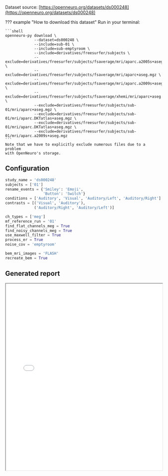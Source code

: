 Dataset source: [https://openneuro.org/datasets/ds000248](https://openneuro.org/datasets/ds000248)

??? example "How to download this dataset"
    Run in your terminal:

    ```shell
    openneuro-py download \
                 --dataset=ds000248 \
                 --include=sub-01 \
                 --include=sub-emptyroom \
                 --include=derivatives/freesurfer/subjects \
                 --exclude=derivatives/freesurfer/subjects/fsaverage/mri/aparc.a2005s+aseg.mgz \
                 --exclude=derivatives/freesurfer/subjects/fsaverage/mri/aparc+aseg.mgz \
                 --exclude=derivatives/freesurfer/subjects/fsaverage/mri/aparc.a2009s+aseg.mgz \
                 --exclude=derivatives/freesurfer/subjects/fsaverage/xhemi/mri/aparc+aseg.mgz \
                 --exclude=derivatives/freesurfer/subjects/sub-01/mri/aparc+aseg.mgz \
                 --exclude=derivatives/freesurfer/subjects/sub-01/mri/aparc.DKTatlas+aseg.mgz \
                 --exclude=derivatives/freesurfer/subjects/sub-01/mri/aparc.DKTatlas+aseg.mgz \
                 --exclude=derivatives/freesurfer/subjects/sub-01/mri/aparc.a2009s+aseg.mgz
    ```
    Note that we have to explicitly exclude numerous files due to a problem
    with OpenNeuro's storage.

## Configuration

```python
study_name = 'ds000248'
subjects = ['01']
rename_events = {'Smiley': 'Emoji',
                 'Button': 'Switch'}
conditions = ['Auditory', 'Visual', 'Auditory/Left', 'Auditory/Right']
contrasts = [('Visual', 'Auditory'),
             ('Auditory/Right', 'Auditory/Left')]

ch_types = ['meg']
mf_reference_run = '01'
find_flat_channels_meg = True
find_noisy_channels_meg = True
use_maxwell_filter = True
process_er = True
noise_cov = 'emptyroom'

bem_mri_images = 'FLASH'
recreate_bem = True
```

## Generated report

<div class="example-report">
    <iframe src="reports/ds000248/sub-01_task-audiovisual_report.html"
            title="Example report for ds000248"
            width="100%" height="600px">
    </iframe>
</div>
